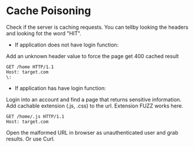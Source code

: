 # Cache Poisoning

Check if the server is caching requests. You can tellby looking the headers and looking fot the word "HIT".

- If application does not have login function:

Add an unknown header value to force the page get 400 cached result

```
GET /home HTTP/1.1
Host: target.com
\:
```

- If application has have login function:

Login into an account and find a page that returns sensitive information.
Add cachable extension (.js, .css) to the url. Extension FUZZ works here.

```
GET /home/.js HTTP/1.1
Host: target.com
```

Open the malformed URL in browser as unauthenticated user and grab results. Or use Curl.

